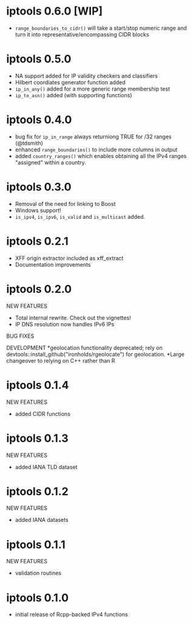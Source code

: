 iptools 0.6.0 [WIP]
=============
* `range_boundaries_to_cidr()` will take a start/stop numeric range
  and turn it into representative/encompassing CIDR blocks

iptools 0.5.0
=============
* NA support added for IP validity checkers and classifiers
* Hilbert coordiates generator function added
* `ip_in_any()` added for a more generic range membership test
* `ip_to_asn()` added (with supporting functions)

iptools 0.4.0
=============
* bug fix for `ip_in_range` always returniong TRUE for /32 ranges (@tdsmith)
* enhanced `range_boundaries()` to include more columns in output
* added `country_ranges()` which enables obtaining all the IPv4 ranges
  "assigned" within a country.

iptools 0.3.0
=============
* Removal of the need for linking to Boost
* Windows support!
* `is_ipv4`, `is_ipv6`, `is_valid` and `is_multicast` added.

iptools 0.2.1
=============
* XFF origin extractor included as xff_extract
* Documentation improvements

iptools 0.2.0
=============
NEW FEATURES
* Total internal rewrite. Check out the vignettes!
* IP DNS resolution now handles IPv6 IPs

BUG FIXES

DEVELOPMENT
*geolocation functionality deprecated; rely on devtools::install_github("ironholds/rgeolocate") for geolocation.
*Large changeover to relying on C++ rather than R

iptools 0.1.4
=============

NEW FEATURES
* added CIDR functions

iptools 0.1.3
=============

NEW FEATURES
* added IANA TLD dataset

iptools 0.1.2
=============

NEW FEATURES
* added IANA datasets

iptools 0.1.1
============
NEW FEATURES
* validation routines

iptools 0.1.0
=============

* initial release of Rcpp-backed IPv4 functions
